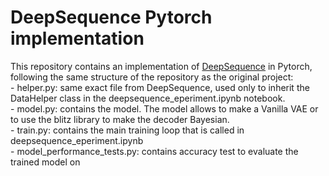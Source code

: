 # DeepSequence Pytorch implementation

This repository contains an implementation of [DeepSequence](https://github.com/debbiemarkslab/DeepSequence) in Pytorch, following the same structure of the repository as the original project: <br>
    - helper.py: same exact file from DeepSequence, used only to inherit the DataHelper class in the deepsequence_eperiment.ipynb notebook. <br>
    - model.py: contains the model. The model allows to make a Vanilla VAE or to use the blitz library to make the decoder Bayesian. <br>
    - train.py: contains the main training loop that is called in deepsequence_eperiment.ipynb <br>
    - model_performance_tests.py: contains accuracy test to evaluate the trained model on <br>
